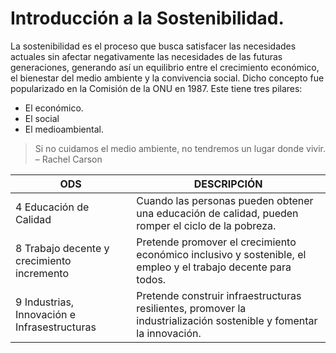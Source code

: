 # Introducción a la Sostenibilidad.
La sostenibilidad es el proceso que busca satisfacer las necesidades actuales sin afectar negativamente las
necesidades de las futuras generaciones, generando así un equilibrio entre el crecimiento económico, el bienestar del medio ambiente
y la convivencia social. Dicho concepto fue popularizado en la Comisión de la ONU en 1987.
Este tiene tres pilares: 
- El económico.
- El social
- El medioambiental.
> Si no cuidamos el medio ambiente, no tendremos un lugar donde vivir. – Rachel Carson

| ODS | DESCRIPCIÓN |
| ----- | ----- |
| 4 Educación de Calidad |Cuando las personas pueden obtener una educación de calidad, pueden romper el ciclo de la pobreza. |
| 8 Trabajo decente y crecimiento incremento    | Pretende promover el crecimiento económico inclusivo y sostenible, el empleo y el trabajo decente para todos.   |
| 9 Industrias, Innovación e Infrasestructuras  | Pretende construir infraestructuras resilientes, promover la industrialización sostenible y fomentar la innovación.|
